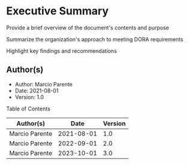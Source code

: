 # Executive Summary

Provide a brief overview of the document's contents and purpose

Summarize the organization's approach to meeting DORA requirements

Highlight key findings and recommendations


## Author(s)

- Author: Marcio Parente
- Date: 2021-08-01
- Version: 1.0

Table of Contents

Author(s) | Date | Version
--- | --- | ---
Marcio Parente | 2021-08-01 | 1.0
Marcio Parente | 2022-09-01 | 2.0
Marcio Parente | 2023-10-01 | 3.0

